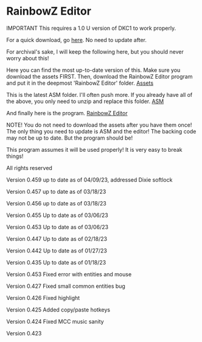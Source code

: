# RainbowZ Editor
 
 IMPORTANT
 This requires a 1.0 U version of DKC1 to work properly.
 
 For a quick download, go [here](https://github.com/mike19283/RainbowZ-Editor/blob/main/RainbowZ%20Editor%20Quick%20Start.zip). No need to update after.
 
For archival's sake, I will keep the following here, but you should never worry about this!



Here you can find the most up-to-date version of this. 
Make sure you download the assets FIRST. Then, download the RainbowZ Editor program and put it in the deepmost 'RainbowZ Editor' folder. 
[Assets](https://github.com/mike19283/RainbowZ-Editor/blob/main/RainbowZ_Editor_Assets.zip)

This is the latest ASM folder. I'll often push more. If you already have all of the above, you only need to unzip and replace this folder.
[ASM](https://github.com/mike19283/RainbowZ-Editor/blob/main/ASM.zip)

And finally here is the program.
[RainbowZ Editor](https://github.com/mike19283/RainbowZ-Editor/blob/main/RainbowZ%20Editor.exe)

NOTE!
You do not need to download the assets after you have them once! The only thing you need to update is ASM and the editor! The backing code may not be up to date. But the program should be!


This program assumes it will be used properly! It is very easy to break things!


All rights reserved

Version 0.459 up to date as of 04/09/23, addressed Dixie softlock

Version 0.457 up to date as of 03/18/23

Version 0.456 up to date as of 03/18/23

Version 0.455 Up to date as of 03/06/23

Version 0.453 Up to date as of 03/06/23

Version 0.447 Up to date as of 02/18/23

Version 0.442 Up to date as of 01/27/23

Version 0.435 Up to date as of 01/18/23

Version 0.453
Fixed error with entities and mouse

Version 0.427
Fixed small common entities bug

Version 0.426
Fixed highlight

Version 0.425
Added copy/paste hotkeys

Version 0.424
Fixed MCC music sanity

Version 0.423
